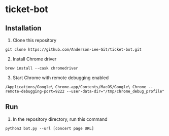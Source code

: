 # ticket-bot
## Installation
1. Clone this repository
```
git clone https://github.com/Anderson-Lee-Git/ticket-bot.git
```
2. Install Chrome driver
```
brew install --cask chromedriver
```
3. Start Chrome with remote debugging enabled
```
/Applications/Google\ Chrome.app/Contents/MacOS/Google\ Chrome --remote-debugging-port=9222 --user-data-dir="/tmp/chrome_debug_profile"
```
## Run
1. In the repository directory, run this command
```
python3 bot.py --url [concert page URL]
```
